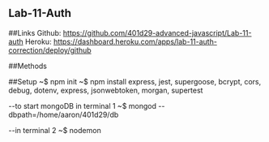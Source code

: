 ## Lab-11-Auth

##Links
Github: https://github.com/401d29-advanced-javascript/Lab-11-auth
Heroku: https://dashboard.heroku.com/apps/lab-11-auth-correction/deploy/github

##Methods

##Setup
~$ npm init
~$ npm install express, jest, supergoose, bcrypt, cors, debug, dotenv, express, jsonwebtoken, morgan, supertest

--to start mongoDB in terminal 1
~$ mongod --dbpath=/home/aaron/401d29/db

--in terminal 2
~$ nodemon

##